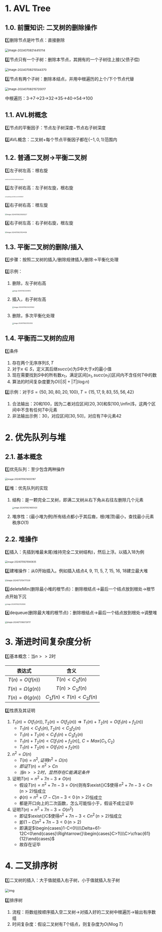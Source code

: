 # 1. AVL Tree

## 1.0. 前置知识: 二叉树的删除操作

:one:删除节点是叶节点：直接删除

<img src="https://raw.githubusercontent.com/DANNHIROAKI/New-Picture-Bed/main/img/image-20240708214410114.png" alt="image-20240708214410114" style="zoom: 67%;" />  

:two:节点只有一个子树：删除本节点，其拥有的一个子树往上接(父债子偿)

<img src="https://raw.githubusercontent.com/DANNHIROAKI/New-Picture-Bed/main/img/image-20240708215544370.png" alt="image-20240708215544370" style="zoom: 67%;" />   

:three:节点有两个子树：删除本结点，并用中根遍历的上个/下个节点代替

<img src="https://raw.githubusercontent.com/DANNHIROAKI/New-Picture-Bed/main/img/image-20240708215720017.png" alt="image-20240708215720017" style="zoom:67%;" />   

中根遍历：3→7→23→32→35→40→54→100

## 1.1. AVL树概念

:one:节点的平衡因子：节点左子树深度$-$节点右子树深度

:two:AVL概念：二叉树$+$每个节点平衡因子都在$\{-1,0,1\}$​范围内​​

## 1.2. 普通二叉树$\to$平衡二叉树

:one:左子树左高：根右旋

<img src="https://raw.githubusercontent.com/DANNHIROAKI/New-Picture-Bed/main/img/e630cdec01f3f2037a090ad0a4a0a6d9.png" alt="e630cdec01f3f2037a090ad0a4a0a6d9" style="zoom: 22%;" />   

:two:左子树右高：左子树左旋，根右旋

<img src="https://raw.githubusercontent.com/DANNHIROAKI/New-Picture-Bed/main/img/3ca8d63aaca205482cc5fc2845882831.png" alt="3ca8d63aaca205482cc5fc2845882831" style="zoom: 22%;" /> 

:three:右子树右高：根左旋​

<img src="https://raw.githubusercontent.com/DANNHIROAKI/New-Picture-Bed/main/img/image-20240708225929227.png" alt="image-20240708225929227" style="zoom: 35%;" /> 

:four:右子树左高：右子树右旋，根左旋

<img src="https://raw.githubusercontent.com/DANNHIROAKI/New-Picture-Bed/main/img/image-20240708231524438.png" alt="image-20240708231524438" style="zoom:35%;" /> 

## 1.3. 平衡二叉树的删除/插入

:one:步骤：​按照二叉树的插入/删除规律插入/删除→平衡化处理

:two:示例：

1. 删除，左子树右高

   <img src="https://raw.githubusercontent.com/DANNHIROAKI/New-Picture-Bed/main/img/image-20240708233048155.png" alt="image-20240708233048155" style="zoom:30%;" /> 

2. 插入，右子树左高

   <img src="C:\Users\Administrator\AppData\Roaming\Typora\typora-user-images\image-20240708234235562.png" alt="image-20240708234235562" style="zoom:35%;" /> 

3. 删除，多次平衡化处理

   <img src="https://raw.githubusercontent.com/DANNHIROAKI/New-Picture-Bed/main/img/image-20240708235122002.png" alt="image-20240708235122002" style="zoom: 33%;" />   

## 1.4. 平衡而二叉树的应用

:one:条件

1. 存在两个无序序列$S,T$
2. 对于$x\in{}S$，定义其后继$succ(x)$为$S$中大于$x$的最小值
3. 现在需要找到$S$中的所有数$x_1$，满足区间$[x_1,succ(x_1)]$区间内不含任何$T$中的数
4. 算法的时间复杂度要为$O((|S|+|T|)\log{}n)$

:two:示例：对于$S=\{50,30,80,20,100\},\,T=\{15,17,9,83,55,56,42\}$

1. 合法输出：$20$和$100$，因为二者对应区间$[20,30]$和$[100,\infin]$，这两个区间中不含有任何$T$中元素
2. 非法输出示例：$30$，对应区间$[30,50]$，对应有$T$中元素$42$ 

# 2. 优先队列与堆

## 2.1. 基本概念

:one:优先队列：至少包含两种操作

<img src="https://raw.githubusercontent.com/DANNHIROAKI/New-Picture-Bed/main/img/image-20240709214003167.png" alt="image-20240709214003167" style="zoom:50%;" />  

:two:堆：优先队列的实现

1. 结构：是一颗完全二叉树，即满二叉树从右下角从右往左删除几个元素

   <img src="https://raw.githubusercontent.com/DANNHIROAKI/New-Picture-Bed/main/img/image-20240709214605420.png" alt="image-20240709214605420" style="zoom: 40%;" />   

2. 堆序性：(最小堆为例)所有结点都小于其后裔，根(堆顶)最小，查找最小元素秩序$O(1)$

## 2.2. 堆操作

:one:插入：先插到堆最末尾(维持完全二叉树结构)，然后上浮。以插入18为例

<img src="https://raw.githubusercontent.com/DANNHIROAKI/New-Picture-Bed/main/img/image-20240709215943635.png" alt="image-20240709215943635" style="zoom:50%;" />  

:two:建堆操作：从0开始插入。例如插入结点4, 9, 11, 5, 7, 15, 16, 18建立最大堆

<img src="https://raw.githubusercontent.com/DANNHIROAKI/New-Picture-Bed/main/img/image-20240713154717339.png" alt="image-20240713154717339" style="zoom: 42%;" />  

:three:deleteMin(删除最小堆的根节点)：删除根结点→最后一个结点放到根处→根节点开始下沉

<img src="https://raw.githubusercontent.com/DANNHIROAKI/New-Picture-Bed/main/img/image-20240709221529926.png" alt="image-20240709221529926" style="zoom: 33%;" />  

:four:dequeue(删除最大堆的根节点)：删除根结点→最后一个结点放到根处→调整堆

<img src="https://raw.githubusercontent.com/DANNHIROAKI/New-Picture-Bed/main/img/image-20240713160729717.png" alt="image-20240713160729717" style="zoom: 43%;" /> 

# 3. 渐进时间复杂度分析

:one:基本概念：当$n>>2$时

|       表达式        |          含义          |
| :-----------------: | :--------------------: |
|   $T(n)=O(f(n))$    |     $T(n)<C_2f(n)$     |
|   $T(n)=Ω(g(n))$    |     $T(n)>C_1f(n)$     |
| $T(n)=\Theta(g(n))$ | $C_1f(n)<T(n)<C_2f(n)$ |

:two:性质及其证明

1. $T_1(n)=O(f_1(n)),\,T_2(n)=O(f_2(n))\Rightarrow{}T_1(n)+T_2(n)=O(f_1(n)+f_2(n))$​  
   - $T_1(n)<C_1f_1(n),\,T_2(n)<C_2f_2(n)$ 
   - $T_1(n)+T_2(n)<C_1f_1(n)+C_2f_2(n)$​ 
   - $T_1(n)+T_2(n)<C[f_1(n)+f_2(n)],\,\,C=Max\{C_1,C_2\}$​ 
   - $T_1(n)+T_2(n)=O(f_1(n)+f_2(n))$​  
2. $n^2=\Omega(n)$
   - $T(n)=n^2,\,证明n^2=\Omega(n)$
   - $即证T(n)=n^2>Cn$​
   - $当n>>2时，显然存在C能满足条件$​ 
3. 证明$T(n)=n^2+7n-3\neq{}O(n)$
   - 假设$T(n)=n^2+7n-3=O(n)$则有$\exist{}C$使得$\,n^2+7n-3<Cn\,(n>2)$恒成立 
   - $\phi{(n)}=n^2+(7-C)n-3<0\,(n>2)$恒成立 
   - 都是开口向上的二次函数，怎么可能恒小于，假设不成立证毕
4. 证明$T(n)=n^2+7n-3=O(n^2)$ 
   - 即证$\exist{}C$使得$n^2+7n-3<Cn^2\,(n>2)$​恒成立 
   - 即$(1-C)n^2+7n-3<0\,(n>2)$
   - 即满足$\begin{cases}1-C<0\\\\\Delta=61-12C<0\end{cases}\Rightarrow{}\begin{cases}C>1\\\\C>\cfrac{61}{12}\end{cases}$
   - 故存在证毕

# 4. 二叉排序树

:one:二叉树的插入：大于值就插入右子树，小于值就插入左子树

<img src="https://api2.mubu.com/v3/document_image/08375f37-9b61-4a30-9ae8-e7fc3f0b29af-19142746.jpg" alt="img" style="zoom: 77%;" />   

:two:排序树

1. 流程：将数组按顺序插入空二叉树→对插入好的二叉树中根遍历→输出有序数组
2. 时间复杂度：假设二叉树有$T$个结点，则复杂度为$O(N\log{}T)$

